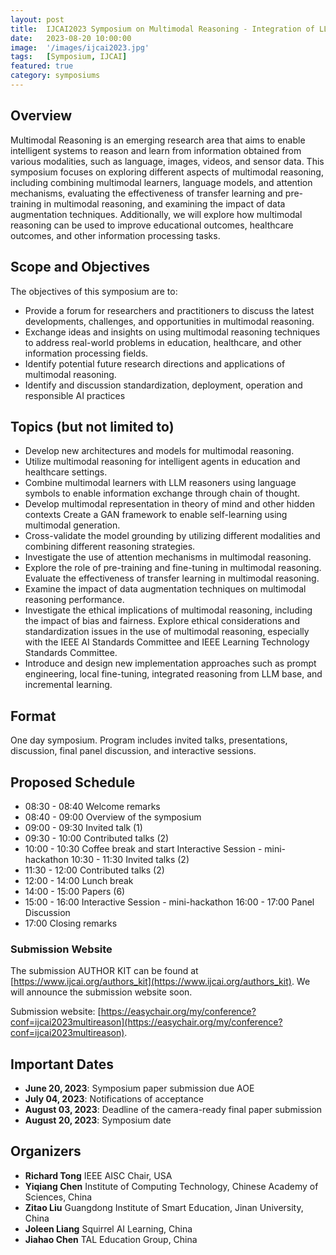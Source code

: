 ```yaml
---
layout: post
title:  IJCAI2023 Symposium on Multimodal Reasoning - Integration of LLM and Foundation Models by Neural-Symbolic Cognitive Architecture
date:   2023-08-20 10:00:00
image:  '/images/ijcai2023.jpg'
tags:   [Symposium, IJCAI]
featured: true
category: symposiums
---
```


## Overview

Multimodal Reasoning is an emerging research area that aims to enable intelligent systems to reason and learn from information obtained from various modalities, such as language, images, videos, and sensor data. This symposium focuses on exploring different aspects of multimodal reasoning, including combining multimodal learners, language models, and attention mechanisms, evaluating the effectiveness of transfer learning and pre-training in multimodal reasoning, and examining the impact of data augmentation techniques. Additionally, we will explore how multimodal reasoning can be used to improve educational outcomes, healthcare outcomes, and other information processing tasks.



## Scope and Objectives

The objectives of this symposium are to:

* Provide a forum for researchers and practitioners to discuss the latest developments, challenges, and opportunities in multimodal reasoning.
* Exchange ideas and insights on using multimodal reasoning techniques to address real-world problems in education, healthcare, and other information processing fields.
* Identify potential future research directions and applications of multimodal reasoning.
* Identify and discussion standardization, deployment, operation and responsible AI practices


## Topics (but not limited to)

* Develop new architectures and models for multimodal reasoning.
* Utilize multimodal reasoning for intelligent agents in education and healthcare settings.
* Combine multimodal learners with LLM reasoners using language symbols to enable information exchange through chain of thought.
* Develop multimodal representation in theory of mind and other hidden contexts Create a GAN framework to enable self-learning using multimodal generation.
* Cross-validate the model grounding by utilizing different modalities and combining different reasoning strategies.
* Investigate the use of attention mechanisms in multimodal reasoning.
* Explore the role of pre-training and fine-tuning in multimodal reasoning. Evaluate the effectiveness of transfer learning in multimodal reasoning.
* Examine the impact of data augmentation techniques on multimodal reasoning performance.
* Investigate the ethical implications of multimodal reasoning, including the impact of bias and fairness. Explore ethical considerations and standardization issues in the use of multimodal reasoning, especially with the IEEE AI Standards Committee and IEEE Learning Technology Standards Committee.
* Introduce and design new implementation approaches such as prompt engineering, local fine-tuning, integrated reasoning from LLM base, and incremental learning.


## Format

One day symposium. Program includes invited talks, presentations, discussion, final panel discussion, and interactive sessions.


## Proposed Schedule

* 08:30 - 08:40 Welcome remarks
* 08:40 - 09:00 Overview of the symposium
* 09:00 - 09:30 Invited talk (1)
* 09:30 - 10:00 Contributed talks (2)
* 10:00 - 10:30 Coffee break and start Interactive Session - mini-hackathon 10:30 - 11:30 Invited talks (2)
* 11:30 - 12:00 Contributed talks (2)
* 12:00 - 14:00 Lunch break
* 14:00 - 15:00 Papers (6)
* 15:00 - 16:00 Interactive Session - mini-hackathon 16:00 - 17:00 Panel Discussion
* 17:00 Closing remarks



### Submission Website

The submission AUTHOR KIT can be found at [https://www.ijcai.org/authors_kit](https://www.ijcai.org/authors_kit). We will announce the submission website soon.

Submission website: [https://easychair.org/my/conference?conf=ijcai2023multireason](https://easychair.org/my/conference?conf=ijcai2023multireason). 


## Important Dates

* **June 20, 2023**: Symposium paper submission due AOE
* **July 04, 2023**: Notifications of acceptance
* **August 03, 2023**: Deadline of the camera-ready final paper submission
* **August 20, 2023**: Symposium date



## Organizers

<!-- ![Beautiful place]({{site.baseurl}}/images/aaai2022_symposium_organizers.jpg) -->

* **Richard Tong** IEEE AISC Chair, USA
* **Yiqiang Chen** Institute of Computing Technology, Chinese Academy of Sciences, China
* **Zitao Liu** Guangdong Institute of Smart Education, Jinan University, China
* **Joleen Liang** Squirrel AI Learning, China
* **Jiahao Chen** TAL Education Group, China
